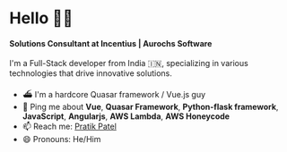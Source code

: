 # Hello 🙏🏽

#### Solutions Consultant at Incentius | Aurochs Software

I'm a Full-Stack developer from India 🇮🇳, specializing in various technologies that drive innovative solutions.

- ⛴ I'm a hardcore Quasar framework / Vue.js guy
- 💬 Ping me about **Vue**, **Quasar Framework**, **Python-flask framework**, **JavaScript**, **Angularjs**, **AWS Lambda**, **AWS Honeycode**
- 📫 Reach me: [Pratik Patel](mailto:pratik.patel@aurochssoftware.com)
- 😄 Pronouns: He/Him
